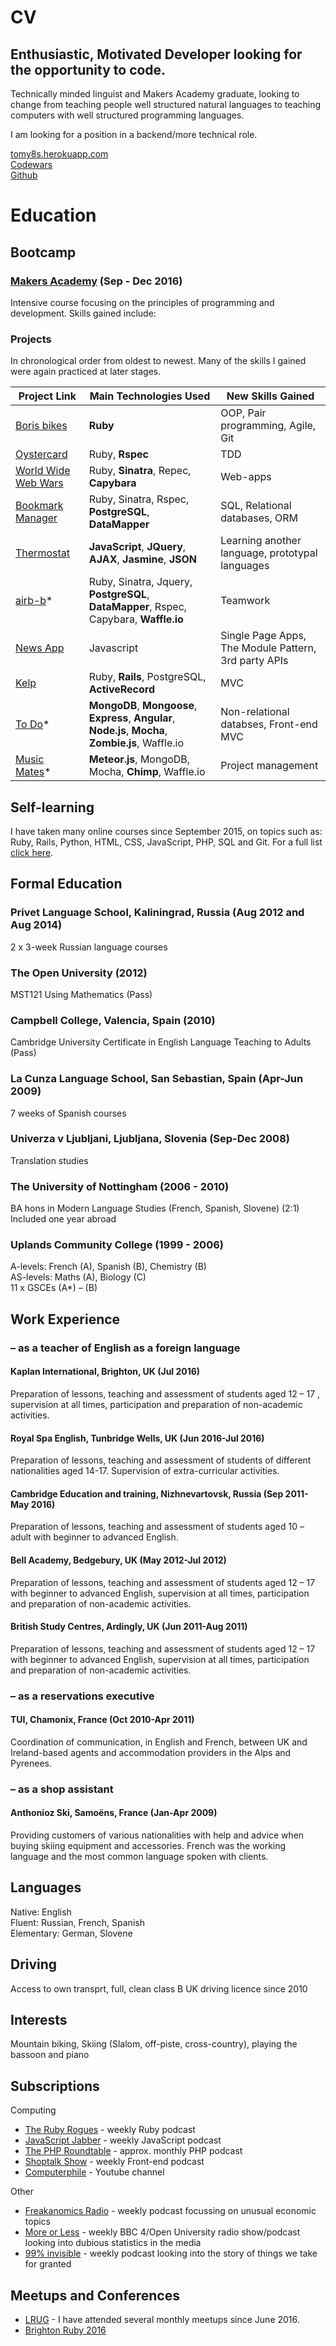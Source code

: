 # CV

## Enthusiastic, Motivated Developer looking for the opportunity to code.

Technically minded linguist and Makers Academy graduate, looking to change from teaching people well structured natural languages to teaching computers with well structured programming languages.

I am looking for a position in a backend/more technical role.
 
[tomy8s.herokuapp.com](http://tomy8s.herokuapp.com)  
[Codewars](https://www.codewars.com/users/Tomy8s)  
[Github](https://github.com/tomy8s)  


# Education


## Bootcamp
### [Makers Academy](http://www.makersacademy.com/about-us/) (Sep - Dec 2016)
Intensive course focusing on the principles of programming and development. Skills gained include:

### Projects
In chronological order from oldest to newest. Many of the skills I gained were again practiced at later stages.

Project Link | Main Technologies Used | New Skills Gained |
-|-|-|
[Boris bikes](https://github.com/Tomy8s/boris-bikes) | **Ruby** | OOP, Pair programming, Agile, Git |
[Oystercard](https://github.com/Tomy8s/oystercard) | Ruby, **Rspec** | TDD |
[World Wide Web Wars](https://github.com/Tomy8s/world_wide_web_wars) | Ruby, **Sinatra**, Repec, **Capybara** | Web-apps |
[Bookmark Manager](https://github.com/Tomy8s/bookmark_manager) | Ruby, Sinatra, Rspec, **PostgreSQL**, **DataMapper** | SQL, Relational databases, ORM |
[Thermostat](https://github.com/Tomy8s/thermostat) | **JavaScript**, **JQuery**, **AJAX**, **Jasmine**, **JSON** | Learning another language, prototypal languages |
[airb-b](https://github.com/Tomy8s/airb-b)* | Ruby, Sinatra, Jquery, **PostgreSQL**, **DataMapper**, Rspec, Capybara, **Waffle.io** | Teamwork |
[News App](https://github.com/Tomy8s/news_app) | Javascript | Single Page Apps, The Module Pattern, 3rd party APIs |
[Kelp](https://github.com/Tomy8s/kelp) | Ruby, **Rails**, PostgreSQL, **ActiveRecord** | MVC |
[To Do](https://github.com/Tomy8s/todojs)* | **MongoDB**, **Mongoose**, **Express**, **Angular**, **Node.js**, **Mocha**, **Zombie.js**, Waffle.io | Non-relational databses, Front-end MVC |
[Music Mates](https://github.com/Tomy8s/music_mates)* | **Meteor.js**, MongoDB, Mocha, **Chimp**, Waffle.io | Project management |


## Self-learning
I have taken many online courses since September 2015, on topics such as: Ruby, Rails, Python, HTML, CSS, JavaScript, PHP, SQL and Git. For a full list [click here](self-learning.md).

## Formal Education
### Privet Language School, Kaliningrad, Russia (Aug 2012 and Aug 2014)
2 x 3-week Russian language courses
### The Open University (2012)
MST121 Using Mathematics (Pass)
### Campbell College, Valencia, Spain (2010)
Cambridge University Certificate in English Language Teaching to Adults (Pass)
### La Cunza Language School,  San Sebastian, Spain (Apr-Jun 2009)
7 weeks of Spanish courses
### Univerza v Ljubljani, Ljubljana, Slovenia (Sep-Dec 2008)
Translation studies
### The University of Nottingham (2006 - 2010)
BA hons in Modern Language Studies (French, Spanish, Slovene) (2:1)  
Included one year abroad 
### Uplands Community College (1999 - 2006)
A-levels: French (A), Spanish (B), Chemistry (B)  
AS-levels: Maths (A), Biology (C)  
11 x GSCEs (A*) – (B)

## Work Experience
### – as a teacher of English as a foreign language
#### Kaplan International, Brighton, UK (Jul 2016)   
Preparation of lessons, teaching and assessment of students aged 12 – 17 , supervision 	at all times, participation and preparation of non-academic activities.  
#### Royal Spa English, Tunbridge Wells, UK (Jun 2016-Jul 2016)
Preparation of lessons, teaching and assessment of students of different nationalities 	aged 14-17. Supervision of extra-curricular activities.  
#### Cambridge Education and training, Nizhnevartovsk, Russia (Sep 2011-May 2016)
Preparation of lessons, teaching and assessment of students aged 10 – adult with beginner to advanced English.
#### Bell Academy, Bedgebury, UK (May 2012-Jul 2012)
Preparation of lessons, teaching and assessment of students aged 12 – 17 with beginner to advanced English, supervision at all times, participation and preparation of non-academic activities.
#### British Study Centres, Ardingly, UK (Jun 2011-Aug 2011)
Preparation of lessons, teaching and assessment of students aged 12 – 17 with beginner to advanced English, supervision at all times, participation and preparation of non-academic activities.
### – as a reservations executive
#### TUI, Chamonix, France (Oct 2010-Apr 2011)
Coordination of communication, in English and French, between UK and Ireland-based agents and accommodation providers in the Alps and Pyrenees.
### – as a shop assistant
#### Anthonioz Ski, Samoëns, France (Jan-Apr 2009)
Providing customers of various nationalities with help and advice when buying skiing equipment and accessories. French was the working language and the most common language spoken with clients.

## Languages
Native: English  
Fluent: Russian, French, Spanish  
Elementary: German, Slovene 

## Driving
Access to own transprt, full, clean class B UK driving licence since 2010

## Interests
Mountain biking, Skiing (Slalom, off-piste, cross-country), playing the bassoon and piano

## Subscriptions
Computing
+ [The Ruby Rogues](https://devchat.tv/ruby-rogues) - weekly Ruby podcast
+ [JavaScript Jabber](https://devchat.tv/js-jabber) - weekly JavaScript podcast
+ [The PHP Roundtable](https://www.phproundtable.com/) - approx. monthly PHP podcast
+ [Shoptalk Show](http://shoptalkshow.com/) - weekly Front-end podcast
+ [Computerphile](https://www.youtube.com/user/Computerphile) - Youtube channel  

Other
+ [Freakanomics Radio](http://freakonomics.com/archive/) - weekly podcast focussing on unusual economic topics
+ [More or Less](http://www.bbc.co.uk/programmes/b006qshd) - weekly BBC 4/Open University radio show/podcast looking into dubious statistics in the media
+ [99% invisible](http://99percentinvisible.org/) - weekly podcast looking into the story of things we take for granted




## Meetups and Conferences
+ [LRUG](http://lrug.org/) - I have attended several monthly meetups since June 2016.
+ [Brighton Ruby 2016](https://brightonruby.com/)